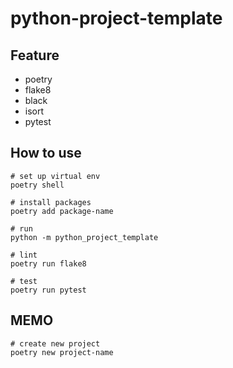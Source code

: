 # python-project-template

## Feature
- poetry
- flake8
- black
- isort
- pytest


## How to use
```
# set up virtual env
poetry shell

# install packages
poetry add package-name

# run
python -m python_project_template

# lint
poetry run flake8

# test
poetry run pytest
```

## MEMO
```
# create new project
poetry new project-name
```
